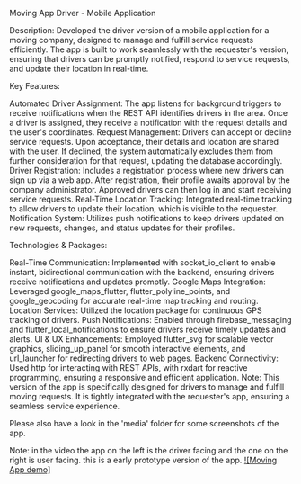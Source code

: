 Moving App Driver - Mobile Application

Description:
Developed the driver version of a mobile application for a moving company, designed to manage and fulfill service requests efficiently. 
The app is built to work seamlessly with the requester's version, ensuring that drivers can be promptly notified, respond to service requests, and update their location in real-time.

Key Features:

Automated Driver Assignment: The app listens for background triggers to receive notifications when the REST API identifies drivers in the area. Once a driver is assigned, they receive a notification with the request details and the user's coordinates.
Request Management: Drivers can accept or decline service requests. Upon acceptance, their details and location are shared with the user. If declined, the system automatically excludes them from further consideration for that request, updating the database accordingly.
Driver Registration: Includes a registration process where new drivers can sign up via a web app. After registration, their profile awaits approval by the company administrator. Approved drivers can then log in and start receiving service requests.
Real-Time Location Tracking: Integrated real-time tracking to allow drivers to update their location, which is visible to the requester.
Notification System: Utilizes push notifications to keep drivers updated on new requests, changes, and status updates for their profiles.

Technologies & Packages:

Real-Time Communication: Implemented with socket_io_client to enable instant, bidirectional communication with the backend, ensuring drivers receive notifications and updates promptly.
Google Maps Integration: Leveraged google_maps_flutter, flutter_polyline_points, and google_geocoding for accurate real-time map tracking and routing.
Location Services: Utilized the location package for continuous GPS tracking of drivers.
Push Notifications: Enabled through firebase_messaging and flutter_local_notifications to ensure drivers receive timely updates and alerts.
UI & UX Enhancements: Employed flutter_svg for scalable vector graphics, sliding_up_panel for smooth interactive elements, and url_launcher for redirecting drivers to web pages.
Backend Connectivity: Used http for interacting with REST APIs, with rxdart for reactive programming, ensuring a responsive and efficient application.
Note: This version of the app is specifically designed for drivers to manage and fulfill moving requests. It is tightly integrated with the requester's app, ensuring a seamless service experience.

Please also have a look in the 'media' folder for some screenshots of the app.

Note: in the video the app on the left is the driver facing and the one on the right is user facing. this is a early prototype version of the app.
[![Moving App demo]](https://youtu.be/c-SMFXBvXJQ)
